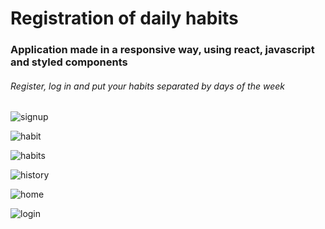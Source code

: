 <h1>Registration of daily habits</h1>

<h3>Application made in a responsive way, using react, javascript and styled components</h3>

<h6>Register, log in and put your habits separated by days of the week</h6>

<div display="flex" flex-direction="inline" >

  ![signup](https://user-images.githubusercontent.com/102738642/196825470-55b66989-7130-405b-a0b8-42ec4196287c.png)
  
  ![habit](https://user-images.githubusercontent.com/102738642/196825374-48f7a560-0a36-46d8-ae66-dce651b3e85f.png) 
  
  ![habits](https://user-images.githubusercontent.com/102738642/196825502-b8103354-2cc8-493c-ab37-6085f4229b99.png)
  
  ![history](https://user-images.githubusercontent.com/102738642/196825510-1d95be0d-fbba-415d-b104-d0b53754b735.png)
  
  ![home](https://user-images.githubusercontent.com/102738642/196825513-a12e3bf1-daee-41d7-a57c-688d125d6e0a.png)

  ![login](https://user-images.githubusercontent.com/102738642/196826199-de7aff0c-1d6a-4067-ad65-004a24efdecb.png)


</div>
